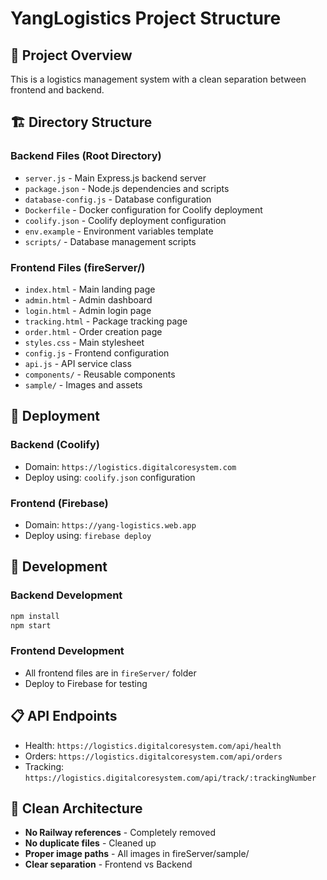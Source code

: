 # YangLogistics Project Structure

## 📁 Project Overview
This is a logistics management system with a clean separation between frontend and backend.

## 🏗️ Directory Structure

### **Backend Files (Root Directory)**
- `server.js` - Main Express.js backend server
- `package.json` - Node.js dependencies and scripts
- `database-config.js` - Database configuration
- `Dockerfile` - Docker configuration for Coolify deployment
- `coolify.json` - Coolify deployment configuration
- `env.example` - Environment variables template
- `scripts/` - Database management scripts

### **Frontend Files (fireServer/)**
- `index.html` - Main landing page
- `admin.html` - Admin dashboard
- `login.html` - Admin login page
- `tracking.html` - Package tracking page
- `order.html` - Order creation page
- `styles.css` - Main stylesheet
- `config.js` - Frontend configuration
- `api.js` - API service class
- `components/` - Reusable components
- `sample/` - Images and assets

## 🚀 Deployment

### **Backend (Coolify)**
- Domain: `https://logistics.digitalcoresystem.com`
- Deploy using: `coolify.json` configuration

### **Frontend (Firebase)**
- Domain: `https://yang-logistics.web.app`
- Deploy using: `firebase deploy`

## 🔧 Development

### **Backend Development**
```bash
npm install
npm start
```

### **Frontend Development**
- All frontend files are in `fireServer/` folder
- Deploy to Firebase for testing

## 📋 API Endpoints

- Health: `https://logistics.digitalcoresystem.com/api/health`
- Orders: `https://logistics.digitalcoresystem.com/api/orders`
- Tracking: `https://logistics.digitalcoresystem.com/api/track/:trackingNumber`

## 🎯 Clean Architecture

- **No Railway references** - Completely removed
- **No duplicate files** - Cleaned up
- **Proper image paths** - All images in fireServer/sample/
- **Clear separation** - Frontend vs Backend
